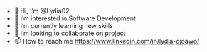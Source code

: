 - 👋 Hi, I’m @Lydia02
- 👀 I’m interested in Software Development
- 🌱 I’m currently learning new skills
- 💞️ I’m looking to collaborate on project
- 📫 How to reach me https://www.linkedin.com/in/lydia-ojoawo/

<!---
Lydia02/Lydia02 is a ✨ special ✨ repository because its `README.md` (this file) appears on your GitHub profile.
You can click the Preview link to take a look at your changes.
--->
